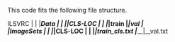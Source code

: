 
This code fits the following file structure. 

ILSVRC
|
|
|_____Data
|        |
|________|__CLS-LOC
|                 |
|_________________|__train
|_________________|__val
|                 
|_____ImageSets
|        |
|________|__CLS-LOC
|                 |
|_________________|__train_cls.txt
|_________________|__val.txt
